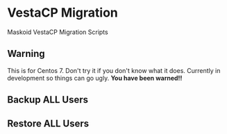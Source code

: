 # VestaCP Migration
Maskoid VestaCP Migration Scripts

## Warning

This is for Centos 7. Don't try it if you don't know what it does. Currently in development so things can go ugly. **You have been warned!!**


## Backup ALL Users


## Restore ALL Users